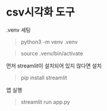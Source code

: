 # csv시각화 도구

.venv 세팅
> python3 -m venv .venv

> source .venv/bin/activate

먼저 streamlit이 설치되어 있지 않다면 설치
> pip install streamlit

앱 실행
> streamlit run app.py
